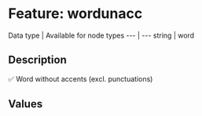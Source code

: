 <h1>Feature: wordunacc</h1>

<p>Data type | Available for node types
---  | ---
string |  word</p>

<h2>Description</h2>

<p>✅ Word without accents (excl. punctuations)</p>

<h2>Values</h2>
